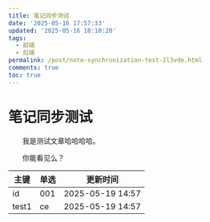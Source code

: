 ```yaml
---
title: 笔记同步测试
date: '2025-05-16 17:57:33'
updated: '2025-05-16 18:10:20'
tags:
  - 前端
  - 后端
permalink: /post/note-synchronization-test-2l3vde.html
comments: true
toc: true
---
```




# 笔记同步测试

　　我是测试文章哈哈哈哈。

　　你能看见么？

|主键|单选|更新时间|
| -----| ----| ----------------|
|id|001|2025-05-19 14:57|
|test1|ce|2025-05-19 14:57|

　　‍
